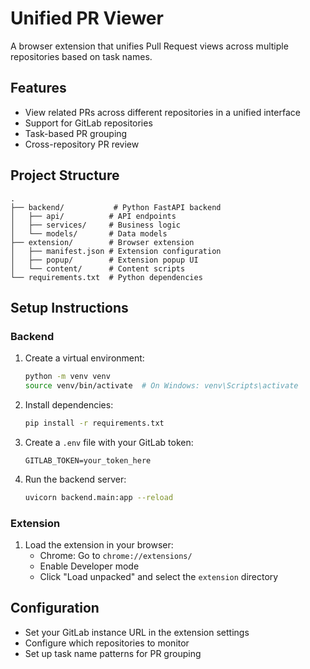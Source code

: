 # Unified PR Viewer

A browser extension that unifies Pull Request views across multiple repositories based on task names.

## Features
- View related PRs across different repositories in a unified interface
- Support for GitLab repositories
- Task-based PR grouping
- Cross-repository PR review

## Project Structure
```
.
├── backend/           # Python FastAPI backend
│   ├── api/          # API endpoints
│   ├── services/     # Business logic
│   └── models/       # Data models
├── extension/        # Browser extension
│   ├── manifest.json # Extension configuration
│   ├── popup/        # Extension popup UI
│   └── content/      # Content scripts
└── requirements.txt  # Python dependencies
```

## Setup Instructions

### Backend
1. Create a virtual environment:
   ```bash
   python -m venv venv
   source venv/bin/activate  # On Windows: venv\Scripts\activate
   ```

2. Install dependencies:
   ```bash
   pip install -r requirements.txt
   ```

3. Create a `.env` file with your GitLab token:
   ```
   GITLAB_TOKEN=your_token_here
   ```

4. Run the backend server:
   ```bash
   uvicorn backend.main:app --reload
   ```

### Extension
1. Load the extension in your browser:
   - Chrome: Go to `chrome://extensions/`
   - Enable Developer mode
   - Click "Load unpacked" and select the `extension` directory

## Configuration
- Set your GitLab instance URL in the extension settings
- Configure which repositories to monitor
- Set up task name patterns for PR grouping